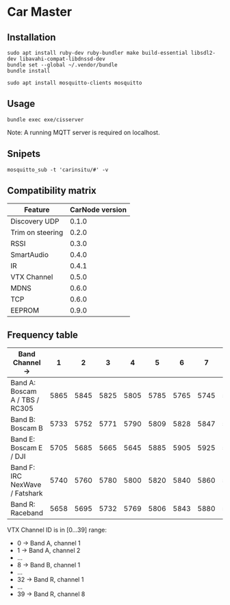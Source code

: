 # Car Master

## Installation

```
sudo apt install ruby-dev ruby-bundler make build-essential libsdl2-dev libavahi-compat-libdnssd-dev
bundle set --global ~/.vendor/bundle
bundle install
```

```
sudo apt install mosquitto-clients mosquitto
```

## Usage

```
bundle exec exe/cisserver
```

Note: A running MQTT server is required on localhost.

## Snipets

```
mosquitto_sub -t 'carinsitu/#' -v
```

## Compatibility matrix

| Feature          | CarNode version |
|------------------|-----------------|
| Discovery UDP    |           0.1.0 |
| Trim on steering |           0.2.0 |
| RSSI             |           0.3.0 |
| SmartAudio       |           0.4.0 |
| IR               |           0.4.1 |
| VTX Channel      |           0.5.0 |
| MDNS             |           0.6.0 |
| TCP              |           0.6.0 |
| EEPROM           |           0.9.0 |

## Frequency table

|                 Band Channel → |   1  |   2  |   3  |   4  |   5  |   6  |   7  |   8  |
|--------------------------------|------|------|------|------|------|------|------|------|
| Band A: Boscam A / TBS / RC305 | 5865 | 5845 | 5825 | 5805 | 5785 | 5765 | 5745 | 5725 |
| Band B: Boscam B               | 5733 | 5752 | 5771 | 5790 | 5809 | 5828 | 5847 | 5866 |
| Band E: Boscam E / DJI         | 5705 | 5685 | 5665 | 5645 | 5885 | 5905 | 5925 | 5945 |
| Band F: IRC NexWave / Fatshark | 5740 | 5760 | 5780 | 5800 | 5820 | 5840 | 5860 | 5880 |
| Band R: Raceband               | 5658 | 5695 | 5732 | 5769 | 5806 | 5843 | 5880 | 5917 |

VTX Channel ID is in [0...39] range:
 * 0 → Band A, channel 1
 * 1 → Band A, channel 2
 * …
 * 8 → Band B, channel 1
 * …
 * 32 → Band R, channel 1
 * …
 * 39 → Band R, channel 8

